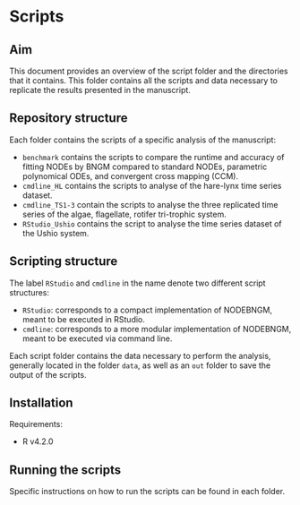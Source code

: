 # Scripts 


## Aim

This document provides an overview of the script folder and the directories that it contains.
This folder contains all the scripts and data necessary to replicate the results presented in the manuscript.


## Repository structure

Each folder contains the scripts of a specific analysis of the manuscript:
* `benchmark` contains the scripts to compare the runtime and accuracy of fitting NODEs by BNGM compared to standard NODEs, parametric polynomical ODEs, and convergent cross mapping (CCM).
* `cmdline_HL` contains the scripts to analyse of the hare-lynx time series dataset.
* `cmdline_TS1-3` contain the scripts to analyse the three replicated time series of the algae, flagellate, rotifer tri-trophic system.
* `RStudio_Ushio` contains the script to analyse the time series dataset of the Ushio system.


## Scripting structure

The label `RStudio` and `cmdline` in the name denote two different script structures:
* `RStudio`: corresponds to a compact implementation of NODEBNGM, meant to be executed in RStudio.
* `cmdline`: corresponds to a more modular implementation of NODEBNGM, meant to be executed via command line.

Each script folder contains the data necessary to perform the analysis, generally located in the folder `data`, as well as an `out` folder to save the output of the scripts.


## Installation

Requirements:
* R v4.2.0


## Running the scripts

Specific instructions on how to run the scripts can be found in each folder.
